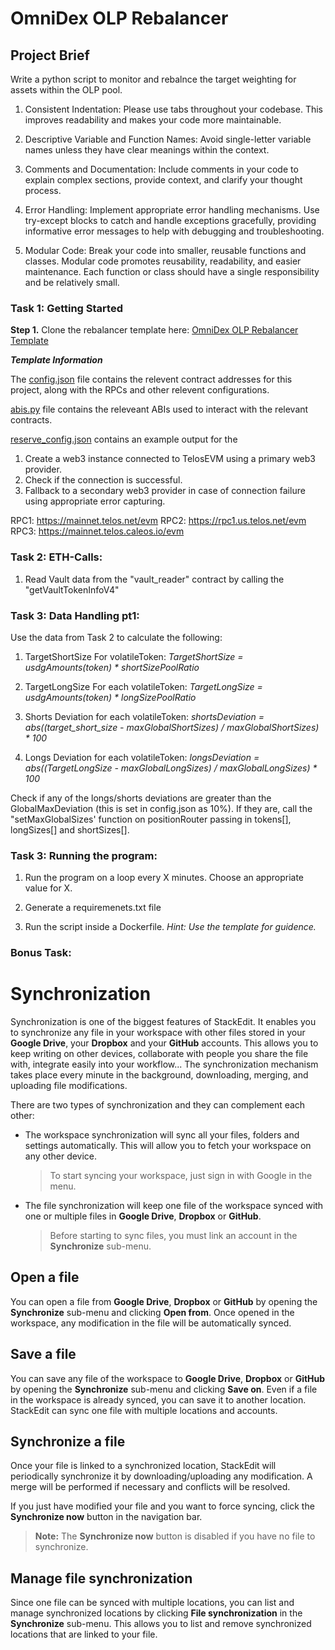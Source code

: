 # OmniDex OLP Rebalancer

## **Project Brief**


Write a python script to monitor and rebalnce the target weighting for assets within the OLP pool.

1.  Consistent Indentation: Please use tabs throughout your codebase. This improves readability and makes your code more maintainable.

2. Descriptive Variable and Function Names:  Avoid single-letter variable names unless they have clear meanings within the context.

3. Comments and Documentation: Include comments in your code to explain complex sections, provide context, and clarify your thought process.

4. Error Handling: Implement appropriate error handling mechanisms. Use try-except blocks to catch and handle exceptions gracefully, providing informative error messages to help with debugging and troubleshooting.

6.  Modular Code: Break your code into smaller, reusable functions and classes. Modular code promotes reusability, readability, and easier maintenance. Each function or class should have a single responsibility and be relatively small.



### Task 1: Getting Started

**Step 1.**
Clone the rebalancer template here: 
[OmniDex OLP Rebalancer Template](https://github.com/TJ-2/OLP-Rebalancer.git) 

***Template Information***

The [config.json](https://github.com/TJ-2/OLP-Rebalancer/blob/master/config.json) file contains the relevent contract addresses for this project, along with the RPCs and other relevent configurations.

[abis.py](https://github.com/TJ-2/OLP-Rebalancer/blob/master/abis.py) file contains the releveant ABIs used to interact with the relevant contracts. 

[reserve_config.json](https://github.com/TJ-2/OLP-Rebalancer/blob/master/reserve_config.json) contains an example output for the 
1. Create a web3 instance connected to TelosEVM using a primary web3 provider.
2. Check if the connection is successful. 
3. Fallback to a secondary web3 provider in case of connection failure using appropriate error capturing. 

 RPC1: https://mainnet.telos.net/evm 
 RPC2: https://rpc1.us.telos.net/evm 
 RPC3: https://mainnet.telos.caleos.io/evm  

### Task 2: ETH-Calls:

1. Read Vault data from the "vault_reader" contract by calling the "getVaultTokenInfoV4"

### Task 3:  Data Handling pt1:

Use the data from Task 2 to calculate the following:

1. TargetShortSize For volatileToken:
*TargetShortSize = usdgAmounts(token) * *shortSizePoolRatio**

2. TargetLongSize For each volatileToken:
*TargetLongSize = usdgAmounts(token) * *longSizePoolRatio**

3. Shorts Deviation for each volatileToken:
*shortsDeviation  =  abs((target_short_size  -  maxGlobalShortSizes) /  maxGlobalShortSizes) *  100*

4. Longs Deviation for each volatileToken: 
*longsDeviation  =  abs((TargetLongSize  -  maxGlobalLongSizes) /  maxGlobalLongSizes) *  100*

Check if any of the longs/shorts deviations are greater than the GlobalMaxDeviation (this is set in config.json as 10%). If they are, call the "setMaxGlobalSizes' function on positionRouter passing in tokens[], longSizes[] and shortSizes[].  

### Task 3:  Running the program:

1. Run the program on a loop every X minutes. Choose an appropriate value for X. 

2. Generate a requiremenets.txt file

3. Run the script inside a Dockerfile. *Hint: Use the template for guidence.* 


### Bonus Task:








# Synchronization

Synchronization is one of the biggest features of StackEdit. It enables you to synchronize any file in your workspace with other files stored in your **Google Drive**, your **Dropbox** and your **GitHub** accounts. This allows you to keep writing on other devices, collaborate with people you share the file with, integrate easily into your workflow... The synchronization mechanism takes place every minute in the background, downloading, merging, and uploading file modifications.

There are two types of synchronization and they can complement each other:

- The workspace synchronization will sync all your files, folders and settings automatically. This will allow you to fetch your workspace on any other device.
	> To start syncing your workspace, just sign in with Google in the menu.

- The file synchronization will keep one file of the workspace synced with one or multiple files in **Google Drive**, **Dropbox** or **GitHub**.
	> Before starting to sync files, you must link an account in the **Synchronize** sub-menu.

## Open a file

You can open a file from **Google Drive**, **Dropbox** or **GitHub** by opening the **Synchronize** sub-menu and clicking **Open from**. Once opened in the workspace, any modification in the file will be automatically synced.

## Save a file

You can save any file of the workspace to **Google Drive**, **Dropbox** or **GitHub** by opening the **Synchronize** sub-menu and clicking **Save on**. Even if a file in the workspace is already synced, you can save it to another location. StackEdit can sync one file with multiple locations and accounts.

## Synchronize a file

Once your file is linked to a synchronized location, StackEdit will periodically synchronize it by downloading/uploading any modification. A merge will be performed if necessary and conflicts will be resolved.

If you just have modified your file and you want to force syncing, click the **Synchronize now** button in the navigation bar.

> **Note:** The **Synchronize now** button is disabled if you have no file to synchronize.

## Manage file synchronization

Since one file can be synced with multiple locations, you can list and manage synchronized locations by clicking **File synchronization** in the **Synchronize** sub-menu. This allows you to list and remove synchronized locations that are linked to your file.




